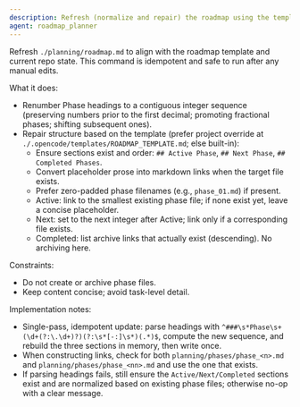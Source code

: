 ```yaml
---
description: Refresh (normalize and repair) the roadmap using the template; no file creation
agent: roadmap_planner
---
```


Refresh `./planning/roadmap.md` to align with the roadmap template and current repo state. This command is idempotent and safe to run after any manual edits.

What it does:
- Renumber Phase headings to a contiguous integer sequence (preserving numbers prior to the first decimal; promoting fractional phases; shifting subsequent ones).
- Repair structure based on the template (prefer project override at `./.opencode/templates/ROADMAP_TEMPLATE.md`; else built-in):
  - Ensure sections exist and order: `## Active Phase`, `## Next Phase`, `## Completed Phases`.
  - Convert placeholder prose into markdown links when the target file exists.
  - Prefer zero-padded phase filenames (e.g., `phase_01.md`) if present.
  - Active: link to the smallest existing phase file; if none exist yet, leave a concise placeholder.
  - Next: set to the next integer after Active; link only if a corresponding file exists.
  - Completed: list archive links that actually exist (descending). No archiving here.

Constraints:
- Do not create or archive phase files.
- Keep content concise; avoid task-level detail.

Implementation notes:
- Single-pass, idempotent update: parse headings with `^###\s*Phase\s+(\d+(?:\.\d+)?)(?:\s*[-:]\s*)(.*)$`, compute the new sequence, and rebuild the three sections in memory, then write once.
- When constructing links, check for both `planning/phases/phase_<n>.md` and `planning/phases/phase_<nn>.md` and use the one that exists.
- If parsing headings fails, still ensure the `Active/Next/Completed` sections exist and are normalized based on existing phase files; otherwise no-op with a clear message.
